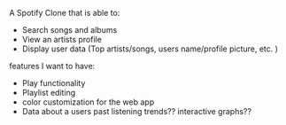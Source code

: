 A Spotify Clone that is able to: 

- Search songs and albums
- View an artists profile
- Display user data (Top artists/songs, users name/profile picture, etc. )


features I want to have: 
- Play functionality 
- Playlist editing 
- color customization for the web app
- Data about a users past listening trends?? interactive graphs??
